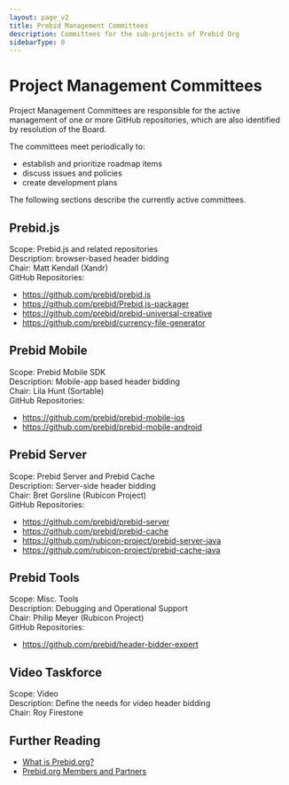 ```yaml
---
layout: page_v2
title: Prebid Management Committees
description: Committees for the sub-projects of Prebid Org
sidebarType: 0
---
```


# Project Management Committees

Project Management Committees are responsible for the active management of one or more GitHub repositories, which are also identified by resolution of the Board.

The committees meet periodically to:

- establish and prioritize roadmap items
- discuss issues and policies
- create development plans

The following sections describe the currently active committees.

## Prebid.js

Scope: Prebid.js and related repositories<br/>
Description: browser-based header bidding<br/>
Chair: Matt Kendall (Xandr)<br/>
GitHub Repositories:

+ https://github.com/prebid/prebid.js
+ https://github.com/prebid/Prebid.js-packager
+ https://github.com/prebid/prebid-universal-creative
+ https://github.com/prebid/currency-file-generator


## Prebid Mobile

Scope: Prebid Mobile SDK<br/>
Description: Mobile-app based header bidding<br/>
Chair: Lila Hunt (Sortable)<br/>
GitHub Repositories:

+ https://github.com/prebid/prebid-mobile-ios
+ https://github.com/prebid/prebid-mobile-android


## Prebid Server

Scope: Prebid Server and Prebid Cache<br/>
Description: Server-side header bidding<br/>
Chair: Bret Gorsline (Rubicon Project)<br/>
GitHub Repositories:

+ https://github.com/prebid/prebid-server
+ https://github.com/prebid/prebid-cache
+ https://github.com/rubicon-project/prebid-server-java
+ https://github.com/rubicon-project/prebid-cache-java


## Prebid Tools

Scope: Misc. Tools<br/>
Description: Debugging and Operational Support<br/>
Chair: Philip Meyer (Rubicon Project)<br/>
GitHub Repositories:

+ https://github.com/prebid/header-bidder-expert


## Video Taskforce

Scope: Video<br/>
Description: Define the needs for video header bidding<br/>
Chair: Roy Firestone

## Further Reading

* [What is Prebid.org?]({{site.baseurl}}/overview/what-is-prebid-org.html)
* [Prebid.org Members and Partners]({{site.baseurl}}/partners/partners.html)

